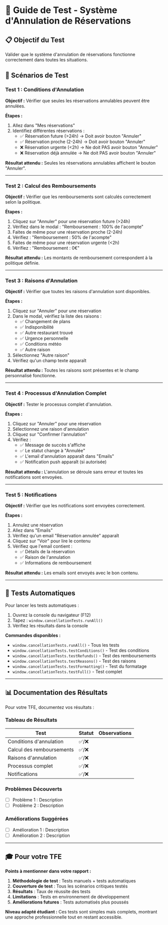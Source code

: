 # 🧪 Guide de Test - Système d'Annulation de Réservations

## 📋 **Objectif du Test**
Valider que le système d'annulation de réservations fonctionne correctement dans toutes les situations.

## 🎯 **Scénarios de Test**

### **Test 1 : Conditions d'Annulation**
**Objectif :** Vérifier que seules les réservations annulables peuvent être annulées.

**Étapes :**
1. Allez dans "Mes réservations"
2. Identifiez différentes réservations :
   - ✅ Réservation future (>24h) → Doit avoir bouton "Annuler"
   - ✅ Réservation proche (2-24h) → Doit avoir bouton "Annuler"  
   - ❌ Réservation urgente (<2h) → Ne doit PAS avoir bouton "Annuler"
   - ❌ Réservation déjà annulée → Ne doit PAS avoir bouton "Annuler"

**Résultat attendu :** Seules les réservations annulables affichent le bouton "Annuler".

---

### **Test 2 : Calcul des Remboursements**
**Objectif :** Vérifier que les remboursements sont calculés correctement selon la politique.

**Étapes :**
1. Cliquez sur "Annuler" pour une réservation future (>24h)
2. Vérifiez dans le modal : "Remboursement : 100% de l'acompte"
3. Faites de même pour une réservation proche (2-24h)
4. Vérifiez : "Remboursement : 50% de l'acompte"
5. Faites de même pour une réservation urgente (<2h)
6. Vérifiez : "Remboursement : 0€"

**Résultat attendu :** Les montants de remboursement correspondent à la politique définie.

---

### **Test 3 : Raisons d'Annulation**
**Objectif :** Vérifier que toutes les raisons d'annulation sont disponibles.

**Étapes :**
1. Cliquez sur "Annuler" pour une réservation
2. Dans le modal, vérifiez la liste des raisons :
   - ✅ Changement de plans
   - ✅ Indisponibilité
   - ✅ Autre restaurant trouvé
   - ✅ Urgence personnelle
   - ✅ Conditions météo
   - ✅ Autre raison
3. Sélectionnez "Autre raison"
4. Vérifiez qu'un champ texte apparaît

**Résultat attendu :** Toutes les raisons sont présentes et le champ personnalisé fonctionne.

---

### **Test 4 : Processus d'Annulation Complet**
**Objectif :** Tester le processus complet d'annulation.

**Étapes :**
1. Cliquez sur "Annuler" pour une réservation
2. Sélectionnez une raison d'annulation
3. Cliquez sur "Confirmer l'annulation"
4. Vérifiez :
   - ✅ Message de succès s'affiche
   - ✅ Le statut change à "Annulée"
   - ✅ L'email d'annulation apparaît dans "Emails"
   - ✅ Notification push apparaît (si autorisée)

**Résultat attendu :** L'annulation se déroule sans erreur et toutes les notifications sont envoyées.

---

### **Test 5 : Notifications**
**Objectif :** Vérifier que les notifications sont envoyées correctement.

**Étapes :**
1. Annulez une réservation
2. Allez dans "Emails"
3. Vérifiez qu'un email "Réservation annulée" apparaît
4. Cliquez sur "Voir" pour lire le contenu
5. Vérifiez que l'email contient :
   - ✅ Détails de la réservation
   - ✅ Raison de l'annulation
   - ✅ Informations de remboursement

**Résultat attendu :** Les emails sont envoyés avec le bon contenu.

---

## 🚀 **Tests Automatiques**

Pour lancer les tests automatiques :

1. Ouvrez la console du navigateur (F12)
2. Tapez : `window.cancellationTests.runAll()`
3. Vérifiez les résultats dans la console

**Commandes disponibles :**
- `window.cancellationTests.runAll()` - Tous les tests
- `window.cancellationTests.testConditions()` - Test des conditions
- `window.cancellationTests.testRefunds()` - Test des remboursements
- `window.cancellationTests.testReasons()` - Test des raisons
- `window.cancellationTests.testFormatting()` - Test du formatage
- `window.cancellationTests.testFull()` - Test complet

---

## 📊 **Documentation des Résultats**

Pour votre TFE, documentez vos résultats :

### **Tableau de Résultats**
| Test | Statut | Observations |
|------|--------|--------------|
| Conditions d'annulation | ✅/❌ | |
| Calcul des remboursements | ✅/❌ | |
| Raisons d'annulation | ✅/❌ | |
| Processus complet | ✅/❌ | |
| Notifications | ✅/❌ | |

### **Problèmes Découverts**
- [ ] Problème 1 : Description
- [ ] Problème 2 : Description

### **Améliorations Suggérées**
- [ ] Amélioration 1 : Description
- [ ] Amélioration 2 : Description

---

## 🎓 **Pour votre TFE**

**Points à mentionner dans votre rapport :**
1. **Méthodologie de test** : Tests manuels + tests automatiques
2. **Couverture de test** : Tous les scénarios critiques testés
3. **Résultats** : Taux de réussite des tests
4. **Limitations** : Tests en environnement de développement
5. **Améliorations futures** : Tests automatisés plus poussés

**Niveau adapté étudiant :** Ces tests sont simples mais complets, montrant une approche professionnelle tout en restant accessible.
